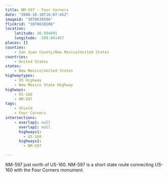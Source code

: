 ```yaml
---
title: NM-597 - Four Corners
date: "2008-10-18T16:07:45Z"
imageid: "3078638506"
flickrid: "3078638506"
location:
    latitude: 36.994091
    longitude: -109.041457
places: []
counties:
    - San Juan County|New Mexico|United States
countries:
    - United States
states:
    - New Mexico|United States
highwaytypes:
    - US Highway
    - New Mexico State Highway
highways:
    - US-160
    - NM-597
tags:
    - Shield
    - Four Corners
intersections:
    - overlap1: null
      overlap2: null
      highways1:
        - US-160
      highways2:
        - NM-597

---
```

NM-597 just north of US-160.  NM-597 is a short state route connecting US-160 with the Four Corners monument.